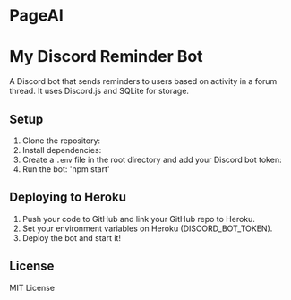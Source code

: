 # PageAI
# My Discord Reminder Bot

A Discord bot that sends reminders to users based on activity in a forum thread. It uses Discord.js and SQLite for storage.

## Setup

1. Clone the repository:
2. Install dependencies:
3. Create a `.env` file in the root directory and add your Discord bot token:
4. Run the bot: 'npm start'

## Deploying to Heroku

1. Push your code to GitHub and link your GitHub repo to Heroku.
2. Set your environment variables on Heroku (DISCORD_BOT_TOKEN).
3. Deploy the bot and start it!

## License

MIT License
